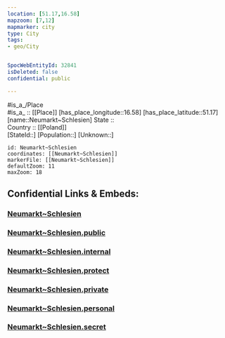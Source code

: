 ```yaml
---
location: [51.17,16.58] 
mapzoom: [7,12] 
mapmarker: city 
type: City
tags:
- geo/City


SpocWebEntityId: 32841
isDeleted: false
confidential: public

---
```

#is_a_/Place  
#is_a_ :: [[Place]] 
[has_place_longitude::16.58] 
[has_place_latitude::51.17] 
[name::Neumarkt~Schlesien] 
State ::  
Country :: [[Poland]]  
[StateId::] 
[Population::] 
[Unknown::] 


```leaflet
id: Neumarkt~Schlesien
coordinates: [[Neumarkt~Schlesien]] 
markerFile: [[Neumarkt~Schlesien]] 
defaultZoom: 11 
maxZoom: 18
```


## Confidential Links & Embeds: 

### [Neumarkt~Schlesien](/_Standards/Earth/Continent/Europe/Europe~East/Poland/Provinces~Poland/Lower_Silesian/City/Neumarkt~Schlesien.md) 

### [Neumarkt~Schlesien.public](/_public/Earth/Continent/Europe/Europe~East/Poland/Provinces~Poland/Lower_Silesian/City/Neumarkt~Schlesien.public.md) 

### [Neumarkt~Schlesien.internal](/_internal/Earth/Continent/Europe/Europe~East/Poland/Provinces~Poland/Lower_Silesian/City/Neumarkt~Schlesien.internal.md) 

### [Neumarkt~Schlesien.protect](/_protect/Earth/Continent/Europe/Europe~East/Poland/Provinces~Poland/Lower_Silesian/City/Neumarkt~Schlesien.protect.md) 

### [Neumarkt~Schlesien.private](/_private/Earth/Continent/Europe/Europe~East/Poland/Provinces~Poland/Lower_Silesian/City/Neumarkt~Schlesien.private.md) 

### [Neumarkt~Schlesien.personal](/_personal/Earth/Continent/Europe/Europe~East/Poland/Provinces~Poland/Lower_Silesian/City/Neumarkt~Schlesien.personal.md) 

### [Neumarkt~Schlesien.secret](/_secret/Earth/Continent/Europe/Europe~East/Poland/Provinces~Poland/Lower_Silesian/City/Neumarkt~Schlesien.secret.md)


